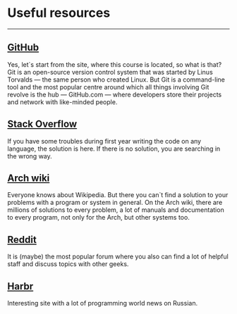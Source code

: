 # Useful resources
---

## [GitHub](https://github.com/)
Yes, let\`s start from the site, where this course is located, so what is that? Git is an open-source version control system that was started by Linus Torvalds — the same person who created Linux. But Git is a command-line tool and the most popular centre around which all things involving Git revolve is the hub — GitHub.com — where developers store their projects and network with like-minded people.

## [Stack Overflow](https://stackoverflow.com/)
If you have some troubles during first year writing the code on any language, the solution is here. If there is no solution, you are searching in the wrong way.

## [Arch wiki](https://wiki.archlinux.org/)
Everyone knows about Wikipedia. But there you can\`t find a solution to your problems with a program or system in general. On the Arch wiki, there are millions of solutions to every problem, a lot of manuals and documentation to every program, not only for the Arch, but other systems too.

## [Reddit](https://www.reddit.com/)
It is (maybe) the most popular forum where you also can find a lot of helpful staff and discuss topics with other geeks.

## [Harbr](https://habr.com/ru/)
Interesting site with a lot of programming world news on Russian.

